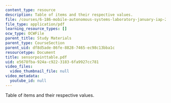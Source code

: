 ```yaml
---
content_type: resource
description: Table of items and their respective values.
file: /courses/6-186-mobile-autonomous-systems-laboratory-january-iap-2005/e5678fba924ac92231836fa9927cc781_sensorpointtable.pdf
file_type: application/pdf
learning_resource_types: []
ocw_type: OCWFile
parent_title: Study Materials
parent_type: CourseSection
parent_uid: df8d5ade-86fe-8828-7465-ec98c13bba1c
resourcetype: Document
title: sensorpointtable.pdf
uid: e5678fba-924a-c922-3183-6fa9927cc781
video_files:
  video_thumbnail_file: null
video_metadata:
  youtube_id: null
---
```

Table of items and their respective values.

